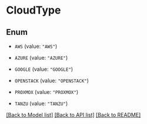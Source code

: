 # CloudType

## Enum


* `AWS` (value: `"AWS"`)

* `AZURE` (value: `"AZURE"`)

* `GOOGLE` (value: `"GOOGLE"`)

* `OPENSTACK` (value: `"OPENSTACK"`)

* `PROXMOX` (value: `"PROXMOX"`)

* `TANZU` (value: `"TANZU"`)


[[Back to Model list]](../README.md#documentation-for-models) [[Back to API list]](../README.md#documentation-for-api-endpoints) [[Back to README]](../README.md)


